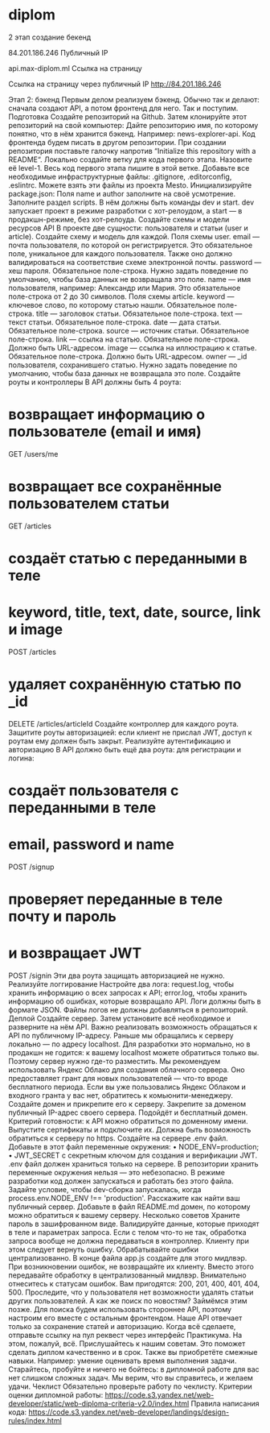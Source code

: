 # diplom

2 этап
 создание бекенд

84.201.186.246 Публичный IP 

api.max-diplom.ml Cсылка на страницу

Ссылка на страницу через публичный IP http://84.201.186.246

Этап 2: бэкенд
Первым делом реализуем бэкенд. Обычно так и делают: сначала создают API, а потом фронтенд для него. Так и поступим.
Подготовка
Создайте репозиторий на Github. Затем клонируйте этот репозиторий на свой компьютер:
Дайте репозиторию имя, по которому понятно, что в нём хранится бэкенд. Например: news-explorer-api. Код фронтенда будем писать в другом репозитории.
При создании репозитория поставьте галочку напротив “Initialize this repository with a README“.
Локально создайте ветку для кода первого этапа. Назовите её level-1. Весь код первого этапа пишите в этой ветке.
Добавьте все необходимые инфраструктурные файлы: .gitignore, .editorconfig, .eslintrc. Можете взять эти файлы из проекта Mesto.
Инициализируйте package.json:
Поля name и author заполните на своё усмотрение.
Заполните раздел scripts. В нём должны быть команды dev и start. dev запускает проект в режиме разработки с хот-релоудом, а start — в продакшн-режиме, без хот-релоуда.
Создайте схемы и модели ресурсов API
В проекте две сущности: пользователя и статьи (user и article). Создайте схему и модель для каждой.
Поля схемы user.
email — почта пользователя, по которой он регистрируется. Это обязательное поле, уникальное для каждого пользователя. Также оно должно валидироваться на соответствие схеме электронной почты.
password — хеш пароля. Обязательное поле-строка. Нужно задать поведение по умолчанию, чтобы база данных не возвращала это поле.
name — имя пользователя, например: Александр или Мария. Это обязательное поле-строка от 2 до 30 символов.
Поля схемы article.
keyword — ключевое слово, по которому статью нашли. Обязательное поле-строка.
title — заголовок статьи. Обязательное поле-строка.
text — текст статьи. Обязательное поле-строка.
date — дата статьи. Обязательное поле-строка.
source — источник статьи. Обязательное поле-строка.
link — ссылка на статью. Обязательное поле-строка. Должно быть URL-адресом.
image — ссылка на иллюстрацию к статье. Обязательное поле-строка. Должно быть URL-адресом.
owner — _id пользователя, сохранившего статью. Нужно задать поведение по умолчанию, чтобы база данных не возвращала это поле.
Создайте роуты и контроллеры
В API должны быть 4 роута:
# возвращает информацию о пользователе (email и имя)
GET /users/me

# возвращает все сохранённые пользователем статьи
GET /articles

# создаёт статью с переданными в теле
# keyword, title, text, date, source, link и image
POST /articles

# удаляет сохранённую статью  по _id
DELETE /articles/articleId
Создайте контроллер для каждого роута. Защитите роуты авторизацией: если клиент не прислал JWT, доступ к роутам ему должен быть закрыт.
Реализуйте аутентификацию и авторизацию
В API должно быть ещё два роута: для регистрации и логина:
# создаёт пользователя с переданными в теле
# email, password и name
POST /signup

# проверяет переданные в теле почту и пароль
# и возвращает JWT
POST /signin
Эти два роута защищать авторизацией не нужно.
Реализуйте логгирование
Настройте два лога:
request.log, чтобы хранить информацию о всех запросах к API;
error.log, чтобы хранить информацию об ошибках, которые возвращало API.
Логи должны быть в формате JSON. Файлы логов не должны добавляться в репозиторий.
Деплой
Создайте сервер. Затем установите всё необходимое и разверните на нём API.
Важно реализовать возможность обращаться к API по публичному IP-адресу. Раньше мы обращались к серверу локально — по адресу localhost. Для разработки это нормально, но в продакшн не годится: к вашему localhost можете обратиться только вы. Поэтому сервер нужно где-то разместить.
Мы рекомендуем использовать Яндекс Облако для создания облачного сервера. Оно предоставляет грант для новых пользователей — что-то вроде бесплатного периода. Если вы уже пользовались Яндекс Облаком и входного гранта у вас нет, обратитесь к комьюнити-менеджеру.
Создайте домен и прикрепите его к серверу.
Закрепите за доменом публичный IP-адрес своего сервера. Подойдёт и бесплатный домен.
Критерий готовности: к API можно обратиться по доменному имени.
Выпустите сертификаты и подключите их.
Должна быть возможность обратиться к серверу по https.
Создайте на сервере .env файл.
Добавьте в этот файл переменные окружения:
• NODE_ENV=production;
• JWT_SECRET с секретным ключом для создания и верификации JWT.
.env файл должен храниться только на сервере. В репозитории хранить переменные окружения нельзя — это небезопасно.
В режиме разработки код должен запускаться и работать без этого файла. Задайте условие, чтобы dev-сборка запускалась, когда process.env.NODE_ENV !== 'production'.
Расскажите как найти ваш публичный сервер.
Добавьте в файл README.md домен, по которому можно обратиться к вашему серверу.
Несколько советов
Храните пароль в зашифрованном виде.
Валидируйте данные, которые приходят в теле и параметрах запроса. Если с телом что-то не так, обработка запроса вообще не должна передаваться в контроллер. Клиенту при этом следует вернуть ошибку.
Обрабатывайте ошибки централизованно. В конце файла app.js создайте для этого мидлвэр. При возникновении ошибок, не возвращайте их клиенту. Вместо этого передавайте обработку в централизованный мидлвэр.
Внимательно отнеситесь к статусам ошибок. Вам пригодятся: 200, 201, 400, 401, 404, 500.
Проследите, что у пользователя нет возможности удалять статьи других пользователей.
А как же поиск по новостям?
Займёмся этим позже. Для поиска будем использовать стороннее API, поэтому настроим его вместе с остальным фронтендом. Наше API отвечает только за сохранение статей и авторизацию.
Когда всё сделаете, отправьте ссылку на пул реквест через интерфейс Практикума.
На этом, пожалуй, всё. Прислушайтесь к нашим советам. Это поможет сделать диплом качественно и в срок. Также вы приобретёте смежные навыки. Например: умение оценивать время выполнения задачи.
Старайтесь, пробуйте и ничего не бойтесь: в дипломной работе для вас нет слишком сложных задач. Мы верим, что вы справитесь, и желаем удачи.
Чеклист
Обязательно проверьте работу по чеклисту.
Критерии оценки дипломной работы: https://code.s3.yandex.net/web-developer/static/web-diploma-criteria-v2.0/index.html
Правила написания кода: https://code.s3.yandex.net/web-developer/landings/design-rules/index.html

